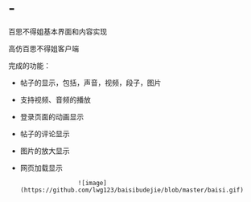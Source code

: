 # -
百思不得姐基本界面和内容实现

高仿百思不得姐客户端

完成的功能：
* 帖子的显示，包括，声音，视频，段子，图片
* 支持视频、音频的播放
* 登录页面的动画显示
* 帖子的评论显示
* 图片的放大显示
* 网页加载显示

                      ![image](https://github.com/lwg123/baisibudejie/blob/master/baisi.gif)
